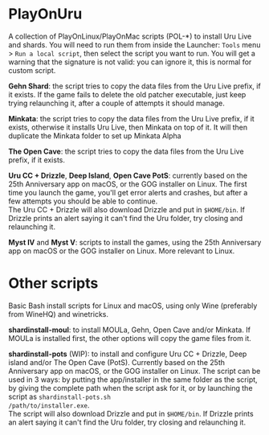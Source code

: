 # PlayOnUru
A collection of PlayOnLinux/PlayOnMac scripts (POL-\*) to install Uru Live and shards. You will need to run them from inside the Launcher: <code>Tools</code> menu > <code>Run a local script</code>, then select the script you want to run. You will get a warning that the signature is not valid: you can ignore it, this is normal for custom script.

<b>Gehn Shard</b>: the script tries to copy the data files from the Uru Live prefix, if it exists.
If the game fails to delete the old patcher executable, just keep trying relaunching it, after a couple of attempts it should manage.

<b>Minkata</b>: the script tries to copy the data files from the Uru Live prefix, if it exists, otherwise it installs Uru Live, then Minkata on top of it. It will then duplicate the Minkata folder to set up Minkata Alpha

<b>The Open Cave</b>: the script tries to copy the data files from the Uru Live prefix, if it exists.

<b>Uru CC + Drizzle</b>, <b>Deep Island</b>, <b>Open Cave PotS</b>: currently based on the 25th Anniversary app on macOS, or the GOG installer on Linux. The first time you launch the game, you'll get error alerts and crashes, but after a few attempts you should be able to continue.<br/>
The Uru CC + Drizzle will also download Drizzle and put in <code>$HOME/bin</code>. If Drizzle prints an alert saying it can't find the Uru folder, try closing and relaunching it.

<b>Myst IV</b> and <b>Myst V</b>: scripts to install the games, using the 25th Anniversary app on macOS or the GOG installer on Linux. More relevant to Linux.

# Other scripts
Basic Bash install scripts for Linux and macOS, using only Wine (preferably from WineHQ) and winetricks.

<b>shardinstall-moul</b>: to install MOULa, Gehn, Open Cave and/or Minkata. If MOULa is installed first, the other options will copy the game files from it.

<b>shardinstall-pots</b> (WIP): to install and configure Uru CC + Drizzle, Deep island and/or The Open Cave (PotS). Currently based on the 25th Anniversary app on macOS, or the GOG installer on Linux. The script can be used in 3 ways: by putting the app/installer in the same folder as the script, by giving the complete path when the script ask for it, or by launching the script as <code>shardinstall-pots.sh /path/to/installer.exe</code>.<br/>
The script will also download Drizzle and put in <code>$HOME/bin</code>. If Drizzle prints an alert saying it can't find the Uru folder, try closing and relaunching it.
